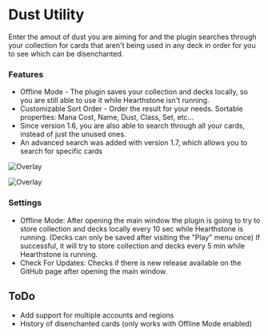 # Dust Utility
Enter the amout of dust you are aiming for and the plugin searches through your collection for cards that aren't being used in any deck in order for you to see which can be disenchanted.

### Features
* Offline Mode - The plugin saves your collection and decks locally, so you are still able to use it while Hearthstone isn't running.
* Customizable Sort Order - Order the result for your needs. Sortable properties: Mana Cost, Name, Dust, Class, Set, etc...
* Since version 1.6, you are also able to search through all your cards, instead of just the unused ones.
* An advanced search was added with version 1.7, which allows you to search for specific cards

![Overlay](https://i.imgur.com/tIDgbNL.png)

![Overlay](https://i.imgur.com/zxdXdwf.png)

### Settings
* Offline Mode: After opening the main window the plugin is going to try to store collection and decks locally every 10 sec while Hearthstone is running. (Decks can only be saved after visiting the "Play" menu once) If successful, it will try to store collection and decks every 5 min while Hearthstone is running.
* Check For Updates: Checks if there is new release available on the GitHub page after opening the main window.

## ToDo
* Add support for multiple accounts and regions
* History of disenchanted cards (only works with Offline Mode enabled)

